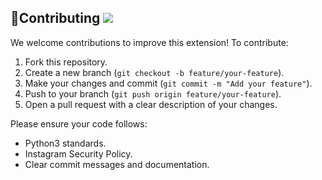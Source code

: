 ## 🤝Contributing <img src="https://img.shields.io/github/contributors/tuliosousapro/Instagram-Close-Friends-BOT">
We welcome contributions to improve this extension! To contribute:
1. Fork this repository.
2. Create a new branch (`git checkout -b feature/your-feature`).
3. Make your changes and commit (`git commit -m "Add your feature"`).
4. Push to your branch (`git push origin feature/your-feature`).
5. Open a pull request with a clear description of your changes.

Please ensure your code follows:
- Python3 standards.
- Instagram Security Policy.
- Clear commit messages and documentation.
